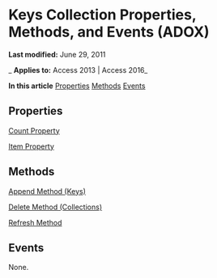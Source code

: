 
# Keys Collection Properties, Methods, and Events (ADOX)

 **Last modified:** June 29, 2011

 _ **Applies to:** Access 2013 | Access 2016_

 **In this article**
[Properties](#sectionSection1)
[Methods](#sectionSection2)
[Events](#sectionSection3)




## Properties
<a name="sectionSection1"> </a>

[Count Property](b59f9581-ffd1-471d-44fa-3c1bb812e140.md)

[Item Property](793c305f-0e5b-a529-e21f-b7ab0843ed49.md)


## Methods
<a name="sectionSection2"> </a>

[Append Method (Keys)](14d6e8d7-5c9e-a422-47d6-ebfd9dd7a120.md)

[Delete Method (Collections)](bcf9b8dd-cc7a-c1f9-fd93-58694766c4d9.md)

[Refresh Method](f1c8829f-9c7d-12b6-7470-727ff38d663e.md)


## Events
<a name="sectionSection3"> </a>

None.

